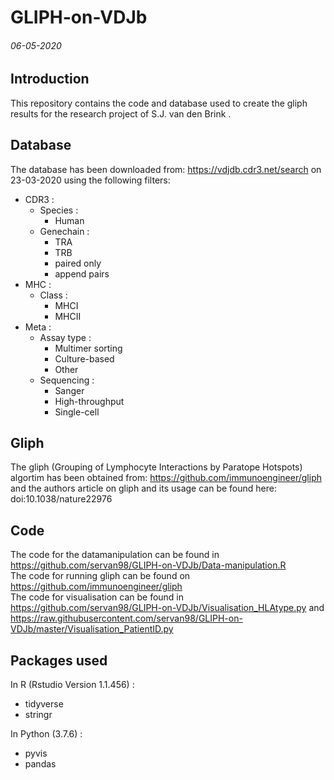 # GLIPH-on-VDJb
###### 06-05-2020
Introduction
----
This repository contains the code and database used to create the gliph results for the research project of S.J. van den Brink .

Database
----
The database has been downloaded from: https://vdjdb.cdr3.net/search on 23-03-2020 using the following filters:
- CDR3 :
  - Species :   
    - Human
  - Genechain : 
    - TRA
    - TRB
    - paired only
    - append pairs
- MHC :
  - Class : 
	  - MHCI
    - MHCII
- Meta :
  - Assay type :  
	  - Multimer sorting
    - Culture-based
    - Other
  - Sequencing :  
	  - Sanger
    - High-throughput
    - Single-cell

Gliph
----
The gliph (Grouping of Lymphocyte Interactions by Paratope Hotspots) algortim has been obtained from: https://github.com/immunoengineer/gliph and the authors article on gliph and its usage can be found here:  doi:10.1038/nature22976

Code
----
The code for the datamanipulation can be found in https://github.com/servan98/GLIPH-on-VDJb/Data-manipulation.R \
The code for running gliph can be found on https://github.com/immunoengineer/gliph \
The code for visualisation can be found in https://github.com/servan98/GLIPH-on-VDJb/Visualisation_HLAtype.py and https://raw.githubusercontent.com/servan98/GLIPH-on-VDJb/master/Visualisation_PatientID.py

Packages used
----
In R (Rstudio Version 1.1.456) : 
- tidyverse
- stringr

In Python (3.7.6) :
- pyvis
- pandas


